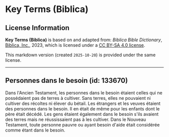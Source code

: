 # Key Terms (Biblica)

## License Information

**Key Terms (Biblica)** is based on and adapted from: _Biblica Bible Dictionary_, [Biblica, Inc.](https://www.biblica.com/), 2023, which is licensed under a [CC BY-SA 4.0 license](https://creativecommons.org/licenses/by-sa/4.0/legalcode.en).

This markdown version (created `2025-10-20`) is provided under the same license.



--------------------------------

## Personnes dans le besoin (id: 133670)

Dans l'Ancien Testament, les personnes dans le besoin étaient celles qui ne possédaient pas de terres à cultiver. Sans terres, elles ne pouvaient ni cultiver des récoltes ni élever du bétail. Les étrangers et les veuves étaient des personnes dans le besoin. Il en était de même pour les enfants dont le père était décédé. Les gens étaient également dans le besoin s'ils avaient des terres mais ne réussissaient pas à les cultiver. Dans le Nouveau Testament, toute personne pauvre ou ayant besoin d'aide était considérée comme étant dans le besoin.



